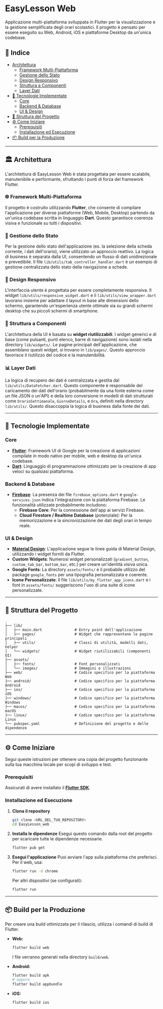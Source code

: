 # EasyLesson Web

Applicazione multi-piattaforma sviluppata in Flutter per la visualizzazione e la gestione semplificata degli orari scolastici. Il progetto è pensato per essere eseguito su Web, Android, iOS e piattaforme Desktop da un'unica codebase.

## 📜 Indice

- [Architettura](#-architettura)
  - [Framework Multi-Piattaforma](#-framework-multi-piattaforma)
  - [Gestione dello Stato](#-gestione-dello-stato)
  - [Design Responsivo](#-design-responsivo)
  - [Struttura a Componenti](#-struttura-a-componenti)
  - [Layer Dati](#-layer-dati)
- [🚀 Tecnologie Implementate](#-tecnologie-implementate)
  - [Core](#core)
  - [Backend & Database](#backend--database)
  - [UI & Design](#ui--design)
- [📂 Struttura del Progetto](#-struttura-del-progetto)
- [⚙️ Come Iniziare](#️-come-iniziare)
  - [Prerequisiti](#prerequisiti)
  - [Installazione ed Esecuzione](#installazione-ed-esecuzione)
- [📦 Build per la Produzione](#-build-per-la-produzione)

---

## 🏛️ Architettura

L'architettura di EasyLesson Web è stata progettata per essere scalabile, manutenibile e performante, sfruttando i punti di forza del framework Flutter.

### 🌐 Framework Multi-Piattaforma

Il progetto è costruito utilizzando **Flutter**, che consente di compilare l'applicazione per diverse piattaforme (Web, Mobile, Desktop) partendo da un'unica codebase scritta in linguaggio **Dart**. Questo garantisce coerenza visiva e funzionale su tutti i dispositivi.

### 🔄 Gestione dello Stato

Per la gestione dello stato dell'applicazione (es. la selezione della scheda corrente, i dati dell'orario), viene utilizzato un approccio reattivo. La logica di business è separata dalla UI, consentendo un flusso di dati unidirezionale e prevedibile. Il file `lib/utils/tab_controller_handler.dart` è un esempio di gestione centralizzata dello stato della navigazione a schede.

### 📱 Design Responsivo

L'interfaccia utente è progettata per essere completamente responsiva. Il widget `lib/utils/responsive_widget.dart` e il `lib/utils/view_wrapper.dart` lavorano insieme per adattare il layout in base alle dimensioni dello schermo, garantendo un'esperienza utente ottimale sia su grandi schermi desktop che su piccoli schermi di smartphone.

### 🧩 Struttura a Componenti

L'architettura della UI è basata su **widget riutilizzabili**. I widget generici e di base (come pulsanti, punti elenco, barre di navigazione) sono isolati nella directory `lib/widgets/`. Le pagine principali dell'applicazione, che assemblano questi widget, si trovano in `lib/pages/`. Questo approccio favorisce il riutilizzo del codice e la manutenibilità.

### 📊 Layer Dati

La logica di recupero dei dati è centralizzata e gestita dal `lib/utils/DataFetcher.dart`. Questo componente è responsabile del caricamento dei dati dell'orario (probabilmente da una fonte esterna come un file JSON o un'API) e della loro conversione in modelli di dati strutturati come `OrarioSettimanale`, `GiornoDetails`, e `Ora`, definiti nella directory `lib/utils/`. Questo disaccoppia la logica di business dalla fonte dei dati.

---

## 🚀 Tecnologie Implementate

### Core

- **[Flutter](https://flutter.dev/)**: Framework UI di Google per la creazione di applicazioni compilate in modo nativo per mobile, web e desktop da un'unica codebase.
- **[Dart](https://dart.dev/)**: Linguaggio di programmazione ottimizzato per la creazione di app veloci su qualsiasi piattaforma.

### Backend & Database

- **[Firebase](https://firebase.google.com/)**: La presenza dei file `firebase_options.dart` e `google-services.json` indica l'integrazione con la piattaforma Firebase. Le funzionalità utilizzate probabilmente includono:
  - **Firebase Core**: Per la connessione dell'app ai servizi Firebase.
  - **Cloud Firestore / Realtime Database** (potenziale): Per la memorizzazione e la sincronizzazione dei dati degli orari in tempo reale.

### UI & Design

- **[Material Design](https://material.io/)**: L'applicazione segue le linee guida di Material Design, utilizzando i widget forniti da Flutter.
- **Custom Widgets**: Numerosi widget personalizzati (`gradient_button`, `custom_tab_bar`, `bottom_bar`, etc.) per creare un'identità visiva unica.
- **Google Fonts**: La directory `assets/fonts/` e il probabile utilizzo del package `google_fonts` per una tipografia personalizzata e coerente.
- **Icone Personalizzate**: Il file `lib/utils/my_flutter_app_icons.dart` e i font in `assets/fonts/` suggeriscono l'uso di una suite di icone personalizzate.

---

## 📂 Struttura del Progetto

```
.
├── lib/
│   ├── main.dart               # Entry point dell'applicazione
│   ├── pages/                  # Widget che rappresentano le pagine principali
│   ├── utils/                  # Classi di utilità, modelli dati, helper
│   └── widgets/                # Widget riutilizzabili (componenti UI)
├── assets/
│   ├── fonts/                  # Font personalizzati
│   └── images/                 # Immagini e illustrazioni
├── web/                        # Codice specifico per la piattaforma Web
├── android/                    # Codice specifico per la piattaforma Android
├── ios/                        # Codice specifico per la piattaforma iOS
├── windows/                    # Codice specifico per la piattaforma Windows
├── macos/                      # Codice specifico per la piattaforma macOS
├── linux/                      # Codice specifico per la piattaforma Linux
└── pubspec.yaml                # Definizione del progetto e delle dipendenze
```

---

## ⚙️ Come Iniziare

Segui queste istruzioni per ottenere una copia del progetto funzionante sulla tua macchina locale per scopi di sviluppo e test.

### Prerequisiti

Assicurati di avere installato il **[Flutter SDK](https://docs.flutter.dev/get-started/install)**.

### Installazione ed Esecuzione

1.  **Clona il repository**
    ```sh
    git clone <URL_DEL_TUO_REPOSITORY>
    cd EasyLesson_web
    ```

2.  **Installa le dipendenze**
    Esegui questo comando dalla root del progetto per scaricare tutte le dipendenze necessarie.
    ```sh
    flutter pub get
    ```

3.  **Esegui l'applicazione**
    Puoi avviare l'app sulla piattaforma che preferisci. Per il web, usa:
    ```sh
    flutter run -d chrome
    ```
    Per altri dispositivi (se configurati):
    ```sh
    flutter run
    ```

---

## 📦 Build per la Produzione

Per creare una build ottimizzata per il rilascio, utilizza i comandi di build di Flutter.

- **Web:**
  ```sh
  flutter build web
  ```
  I file verranno generati nella directory `build/web`.

- **Android:**
  ```sh
  flutter build apk
  # oppure
  flutter build appbundle
  ```

- **iOS:**
  ```sh
  flutter build ios
  ```
